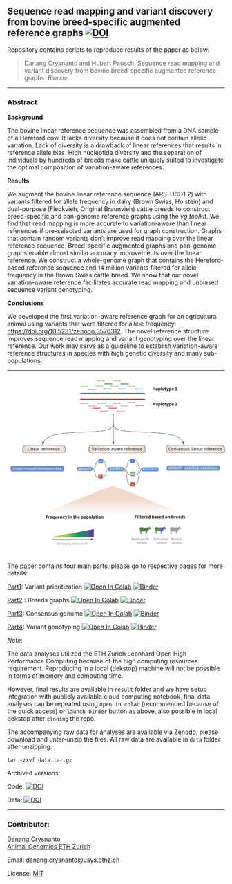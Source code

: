 ## **Sequence read mapping and variant discovery from bovine breed-specific augmented reference graphs** [![DOI](https://zenodo.org/badge/225894822.svg)](https://zenodo.org/badge/latestdoi/225894822)



Repository contains scripts to reproduce results of the paper as below:

> Danang Crysnanto and Hubert Pausch. Sequence read mapping and variant discovery from bovine breed-specific augmented reference graphs. *Biorxiv*

---

### Abstract

**Background**

The bovine linear reference sequence was assembled from a DNA sample of a Hereford cow. It lacks diversity because it does not contain allelic variation. Lack of diversity is a drawback of linear references that results in reference allele bias. High nucleotide diversity and the separation of individuals by hundreds of breeds make cattle uniquely suited to investigate the optimal composition of variation-aware references.

 

**Results**

We augment the bovine linear reference sequence (ARS-UCD1.2) with variants filtered for allele frequency in dairy (Brown Swiss, Holstein) and dual-purpose (Fleckvieh, Original Braunvieh) cattle breeds to construct breed-specific and pan-genome reference graphs using the *vg toolkit*. We find that read mapping is more accurate to variation-aware than linear references if pre-selected variants are used for graph construction. Graphs that contain random variants don’t improve read mapping over the linear reference sequence. Breed-specific augmented graphs and pan-genome graphs enable almost similar accuracy improvements over the linear reference. We construct a whole-genome graph that contains the Hereford-based reference sequence and 14 million variants filtered for allele frequency in the Brown Swiss cattle breed. We show that our novel variation-aware reference facilitates accurate read mapping and unbiased sequence variant genotyping. 



**Conclusions**

We developed the first variation-aware reference graph for an agricultural animal using variants that were filtered for allele frequency: https://doi.org/10.5281/zenodo.3570312. The novel reference structure improves sequence read mapping and variant genotyping over the linear reference. Our work may serve as a guideline to establish variation-aware reference structures in species with high genetic diversity and many sub-populations.

----



![Illustration of method](methods_fig.png)



The paper contains four main parts, please go to respective pages for more details:

[Part1](part1_varselect): Variant prioritization   [![Open In Colab](https://colab.research.google.com/assets/colab-badge.svg)](https://colab.research.google.com/github/danangcrysnanto/bovine-graphs-mapping/blob/master/part1_varselect/analysis/part1_varselect_colab.ipynb) [![Binder](http://mybinder.org/badge_logo.svg)](https://mybinder.org/v2/gh/danangcrysnanto/bovine-graphs-mapping/master?filepath=part1_varselect/analysis/part1_varselect.ipynb)

[Part2](part2_breedgraphs) : Breeds graphs             [![Open In Colab](https://colab.research.google.com/assets/colab-badge.svg)](https://colab.research.google.com/github/danangcrysnanto/bovine-graphs-mapping/blob/master/part2_breedgraphs/analysis/part2_breedgraphs_colab.ipynb) [![Binder](http://mybinder.org/badge_logo.svg)](https://mybinder.org/v2/gh/danangcrysnanto/bovine-graphs-mapping/master?filepath=part2_breedgraphs/analysis/part2_breedgraphs.ipynb)

[Part3](part3_consensusgenome): Consensus genome     [![Open In Colab](https://colab.research.google.com/assets/colab-badge.svg)](https://colab.research.google.com/github/danangcrysnanto/bovine-graphs-mapping/blob/master/part3_consensusgenome/analysis/part3_consensusgenome_colab.ipynb) [![Binder](http://mybinder.org/badge_logo.svg)](https://mybinder.org/v2/gh/danangcrysnanto/bovine-graphs-mapping/master?filepath=part3_consensusgenome/analysis/part3_consensusgenome.ipynb)

[Part4](part4_variantgenotyping): Variant genotyping      [![Open In Colab](https://colab.research.google.com/assets/colab-badge.svg)](https://colab.research.google.com/github/danangcrysnanto/bovine-graphs-mapping/blob/master/part4_variantgenotyping/analysis/part4_variantgenotyping_colab.ipynb) [![Binder](http://mybinder.org/badge_logo.svg)](https://mybinder.org/v2/gh/danangcrysnanto/bovine-graphs-mapping/master?filepath=part4_variantgenotyping/analysis/part4_variantgenotyping.ipynb)

*Note*: 

The data analyses utilized the ETH Zurich Leonhard Open High Performance Computing because of the high computing resources requirement. Reproducing in a local (dekstop) machine will not be possible in terms of memory and computing time. 

However, final results are available in `result` folder  and we have setup integration with publicly available cloud computing notebook, final data analyses can be repeated using `open in colab` (recommended because of the quick access) or  `launch binder` button as above, also possible in local dekstop after `cloning` the repo. 

The accompanying raw data for analyses are available via [Zenodo](https://doi.org/10.5281/zenodo.3570312), please download and untar-unzip the files. All raw data are available in `data` folder after unzipping. 

```
tar -zxvf data.tar.gz
```

Archived versions:

Code: [![DOI](https://zenodo.org/badge/225894822.svg)](https://zenodo.org/badge/latestdoi/225894822)

Data: [![DOI](https://zenodo.org/badge/DOI/10.5281/zenodo.3570312.svg)](https://doi.org/10.5281/zenodo.3570312)

----

### Contributor:

[Danang Crysnanto](mailto:danang.crysnanto@usys.ethz.ch)  
[Animal Genomics ETH Zurich](http://www.ag.ethz.ch/)     	

Email: danang.crysnanto@usys.ethz.ch   

License: [MIT](LICENSE)



